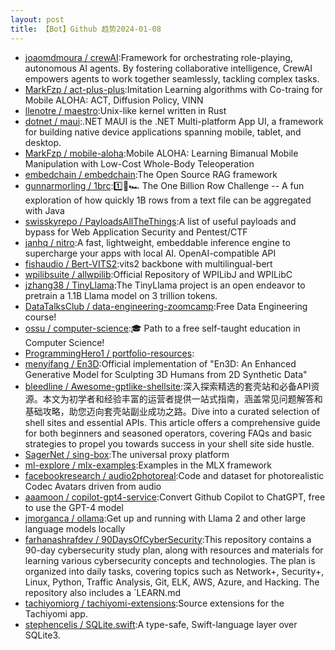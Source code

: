 ```yaml
---
layout: post
title: 【Bot】Github 趋势2024-01-08
---
```


* [joaomdmoura / crewAI](https://github.com/joaomdmoura/crewAI):Framework for orchestrating role-playing, autonomous AI agents. By fostering collaborative intelligence, CrewAI empowers agents to work together seamlessly, tackling complex tasks.
* [MarkFzp / act-plus-plus](https://github.com/MarkFzp/act-plus-plus):Imitation Learning algorithms with Co-traing for Mobile ALOHA: ACT, Diffusion Policy, VINN
* [llenotre / maestro](https://github.com/llenotre/maestro):Unix-like kernel written in Rust
* [dotnet / maui](https://github.com/dotnet/maui):.NET MAUI is the .NET Multi-platform App UI, a framework for building native device applications spanning mobile, tablet, and desktop.
* [MarkFzp / mobile-aloha](https://github.com/MarkFzp/mobile-aloha):Mobile ALOHA: Learning Bimanual Mobile Manipulation with Low-Cost Whole-Body Teleoperation
* [embedchain / embedchain](https://github.com/embedchain/embedchain):The Open Source RAG framework
* [gunnarmorling / 1brc](https://github.com/gunnarmorling/1brc):1️⃣🐝🏎️ The One Billion Row Challenge -- A fun exploration of how quickly 1B rows from a text file can be aggregated with Java
* [swisskyrepo / PayloadsAllTheThings](https://github.com/swisskyrepo/PayloadsAllTheThings):A list of useful payloads and bypass for Web Application Security and Pentest/CTF
* [janhq / nitro](https://github.com/janhq/nitro):A fast, lightweight, embeddable inference engine to supercharge your apps with local AI. OpenAI-compatible API
* [fishaudio / Bert-VITS2](https://github.com/fishaudio/Bert-VITS2):vits2 backbone with multilingual-bert
* [wpilibsuite / allwpilib](https://github.com/wpilibsuite/allwpilib):Official Repository of WPILibJ and WPILibC
* [jzhang38 / TinyLlama](https://github.com/jzhang38/TinyLlama):The TinyLlama project is an open endeavor to pretrain a 1.1B Llama model on 3 trillion tokens.
* [DataTalksClub / data-engineering-zoomcamp](https://github.com/DataTalksClub/data-engineering-zoomcamp):Free Data Engineering course!
* [ossu / computer-science](https://github.com/ossu/computer-science):🎓 Path to a free self-taught education in Computer Science!
* [ProgrammingHero1 / portfolio-resources](https://github.com/ProgrammingHero1/portfolio-resources):
* [menyifang / En3D](https://github.com/menyifang/En3D):Official implementation of "En3D: An Enhanced Generative Model for Sculpting 3D Humans from 2D Synthetic Data"
* [bleedline / Awesome-gptlike-shellsite](https://github.com/bleedline/Awesome-gptlike-shellsite):深入探索精选的套壳站和必备API资源。本文为初学者和经验丰富的运营者提供一站式指南，涵盖常见问题解答和基础攻略，助您迈向套壳站副业成功之路。Dive into a curated selection of shell sites and essential APIs. This article offers a comprehensive guide for both beginners and seasoned operators, covering FAQs and basic strategies to propel you towards success in your shell site side hustle.
* [SagerNet / sing-box](https://github.com/SagerNet/sing-box):The universal proxy platform
* [ml-explore / mlx-examples](https://github.com/ml-explore/mlx-examples):Examples in the MLX framework
* [facebookresearch / audio2photoreal](https://github.com/facebookresearch/audio2photoreal):Code and dataset for photorealistic Codec Avatars driven from audio
* [aaamoon / copilot-gpt4-service](https://github.com/aaamoon/copilot-gpt4-service):Convert Github Copilot to ChatGPT, free to use the GPT-4 model
* [jmorganca / ollama](https://github.com/jmorganca/ollama):Get up and running with Llama 2 and other large language models locally
* [farhanashrafdev / 90DaysOfCyberSecurity](https://github.com/farhanashrafdev/90DaysOfCyberSecurity):This repository contains a 90-day cybersecurity study plan, along with resources and materials for learning various cybersecurity concepts and technologies. The plan is organized into daily tasks, covering topics such as Network+, Security+, Linux, Python, Traffic Analysis, Git, ELK, AWS, Azure, and Hacking. The repository also includes a `LEARN.md
* [tachiyomiorg / tachiyomi-extensions](https://github.com/tachiyomiorg/tachiyomi-extensions):Source extensions for the Tachiyomi app.
* [stephencelis / SQLite.swift](https://github.com/stephencelis/SQLite.swift):A type-safe, Swift-language layer over SQLite3.
